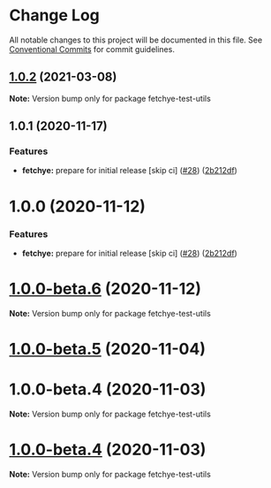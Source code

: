 # Change Log

All notable changes to this project will be documented in this file.
See [Conventional Commits](https://conventionalcommits.org) for commit guidelines.

## [1.0.2](https://github.com/americanexpress/fetchye/compare/v1.0.0...v1.0.2) (2021-03-08)

**Note:** Version bump only for package fetchye-test-utils





## 1.0.1 (2020-11-17)


### Features

* **fetchye:** prepare for initial release [skip ci] ([#28](https://github.com/americanexpress/fetchye/issues/28)) ([2b212df](https://github.com/americanexpress/fetchye/commit/2b212df8fab4405e2b7c51ad687a280cfe27ebbd))





# 1.0.0 (2020-11-12)


### Features

* **fetchye:** prepare for initial release [skip ci] ([#28](https://github.com/americanexpress/fetchye/issues/28)) ([2b212df](https://github.com/americanexpress/fetchye/commit/2b212df8fab4405e2b7c51ad687a280cfe27ebbd))





# [1.0.0-beta.6](https://github.com/americanexpress/fetchye/compare/v1.0.0-beta.5...v1.0.0-beta.6) (2020-11-12)

**Note:** Version bump only for package fetchye-test-utils





# [1.0.0-beta.5](https://github.com/americanexpress/fetchye/compare/v1.0.0-beta.3...v1.0.0-beta.5) (2020-11-04)



# 1.0.0-beta.4 (2020-11-03)

**Note:** Version bump only for package fetchye-test-utils





# [1.0.0-beta.4](https://github.com/americanexpress/fetchye/compare/v1.0.0-beta.3...v1.0.0-beta.4) (2020-11-03)

**Note:** Version bump only for package fetchye-test-utils
